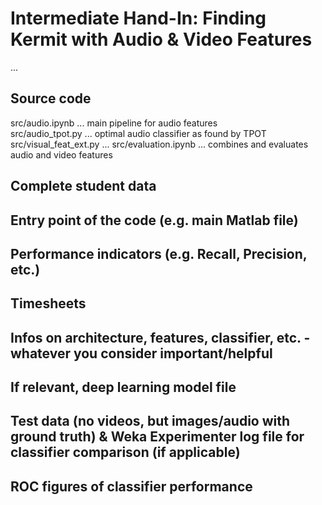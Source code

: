 # Intermediate Hand-In: Finding Kermit with Audio & Video Features
...
## Source code
src/audio.ipynb ... main pipeline for audio features  
src/audio_tpot.py ... optimal audio classifier as found by TPOT  
src/visual_feat_ext.py ... 
src/evaluation.ipynb ... combines and evaluates audio and video features  
## Complete student data
## Entry point of the code (e.g. main Matlab file)
## Performance indicators (e.g. Recall, Precision, etc.)
## Timesheets
## Infos on architecture, features, classifier, etc. - whatever you consider important/helpful
## If relevant, deep learning model file
## Test data (no videos, but images/audio with ground truth) & Weka Experimenter log file for classifier comparison (if applicable)
## ROC figures of classifier performance